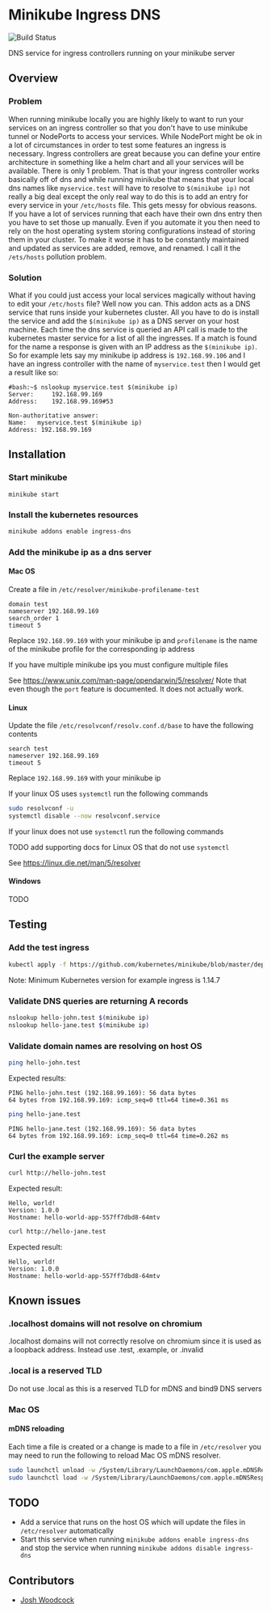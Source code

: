 # Minikube Ingress DNS
![Build Status](https://gitlab.com/cryptexlabs/public/development/minikube-ingress-dns/badges/master/pipeline.svg)

DNS service for ingress controllers running on your minikube server

## Overview

### Problem
When running minikube locally you are highly likely to want to run your services on an ingress controller so that you 
don't have to use minikube tunnel or NodePorts to access your services. While NodePort might be ok in a lot of 
circumstances in order to test some features an ingress is necessary. Ingress controllers are great because you can 
define your entire architecture in something like a helm chart and all your services will be available. There is only 
1 problem. That is that your ingress controller works basically off of dns and while running minikube that means that 
your local dns names like `myservice.test` will have to resolve to `$(minikube ip)` not really a big deal except the 
only real way to do this is to add an entry for every service in your `/etc/hosts` file. This gets messy for obvious 
reasons. If you have a lot of services running that each have their own dns entry then you have to set those up 
manually. Even if you automate it you then need to rely on the host operating system storing configurations instead of 
storing them in your cluster. To make it worse it has to be constantly maintained and updated as services are added, 
remove, and renamed. I call it the `/ets/hosts` pollution problem.

### Solution
What if you could just access your local services magically without having to edit your `/etc/hosts` file? Well now you
can. This addon acts as a DNS service that runs inside your kubernetes cluster. All you have to do is install the 
service and add the `$(minikube ip)` as a DNS server on your host machine. Each time the dns service is queried an 
API call is made to the kubernetes master service for a list of all the ingresses. If a match is found for the name a 
response is given with an IP address as the `$(minikube ip)`. So for example lets say my minikube ip address is 
`192.168.99.106` and I have an ingress controller with the name of `myservice.test` then I would get a result like so: 

```text
#bash:~$ nslookup myservice.test $(minikube ip)
Server:		192.168.99.169
Address:	192.168.99.169#53

Non-authoritative answer:
Name:	myservice.test $(minikube ip)
Address: 192.168.99.169
```

## Installation

### Start minikube
```
minikube start
```

### Install the kubernetes resources
```bash
minikube addons enable ingress-dns
```

### Add the minikube ip as a dns server

#### Mac OS
Create a file in `/etc/resolver/minikube-profilename-test`
```
domain test
nameserver 192.168.99.169
search_order 1
timeout 5
```
Replace `192.168.99.169` with your minikube ip and `profilename` is the name of the minikube profile for the 
corresponding ip address

If you have multiple minikube ips you must configure multiple files

See https://www.unix.com/man-page/opendarwin/5/resolver/
Note that even though the `port` feature is documented. It does not actually work.

#### Linux
Update the file `/etc/resolvconf/resolv.conf.d/base` to have the following contents
```
search test
nameserver 192.168.99.169
timeout 5
```
Replace `192.168.99.169` with your minikube ip

If your linux OS uses `systemctl` run the following commands
```bash
sudo resolvconf -u
systemctl disable --now resolvconf.service 
```

If your linux does not use `systemctl` run the following commands

TODO add supporting docs for Linux OS that do not use `systemctl`

See https://linux.die.net/man/5/resolver

#### Windows

TODO

## Testing

### Add the test ingress
```bash
kubectl apply -f https://github.com/kubernetes/minikube/blob/master/deploy/addons/ingress-dns/example/example.yaml
```
Note: Minimum Kubernetes version for example ingress is 1.14.7

### Validate DNS queries are returning A records
```bash
nslookup hello-john.test $(minikube ip)
nslookup hello-jane.test $(minikube ip)
```

### Validate domain names are resolving on host OS
```bash
ping hello-john.test
```
Expected results:
```text
PING hello-john.test (192.168.99.169): 56 data bytes
64 bytes from 192.168.99.169: icmp_seq=0 ttl=64 time=0.361 ms
```
```bash
ping hello-jane.test
```
```text
PING hello-jane.test (192.168.99.169): 56 data bytes
64 bytes from 192.168.99.169: icmp_seq=0 ttl=64 time=0.262 ms
```

### Curl the example server
```bash
curl http://hello-john.test
```
Expected result:
```text
Hello, world!
Version: 1.0.0
Hostname: hello-world-app-557ff7dbd8-64mtv
```
```bash
curl http://hello-jane.test
```
Expected result:
```text
Hello, world!
Version: 1.0.0
Hostname: hello-world-app-557ff7dbd8-64mtv
```

## Known issues

### .localhost domains will not resolve on chromium
.localhost domains will not correctly resolve on chromium since it is used as a loopback address. Instead use .test, .example, or .invalid

### .local is a reserved TLD
Do not use .local as this is a reserved TLD for mDNS and bind9 DNS servers

### Mac OS

#### mDNS reloading
Each time a file is created or a change is made to a file in `/etc/resolver` you may need to run the following to reload Mac OS mDNS resolver.
```bash
sudo launchctl unload -w /System/Library/LaunchDaemons/com.apple.mDNSResponder.plist
sudo launchctl load -w /System/Library/LaunchDaemons/com.apple.mDNSResponder.plist
```

## TODO
- Add a service that runs on the host OS which will update the files in `/etc/resolver` automatically
- Start this service when running `minikube addons enable ingress-dns` and stop the service when running 
`minikube addons disable ingress-dns`

## Contributors
- [Josh Woodcock](https://github.com/woodcockjosh)